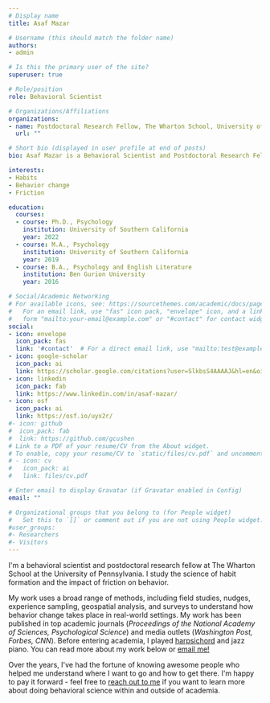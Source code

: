 ```yaml
---
# Display name
title: Asaf Mazar

# Username (this should match the folder name)
authors:
- admin

# Is this the primary user of the site?
superuser: true

# Role/position
role: Behavioral Scientist

# Organizations/Affiliations
organizations:
- name: Postdoctoral Research Fellow, The Wharton School, University of Pennsylvania
  url: ""

# Short bio (displayed in user profile at end of posts)
bio: Asaf Mazar is a Behavioral Scientist and Postdoctoral Research Fellow at The Wharton School, University of Pennsylvania. He studies how people form desirable habits, and how they can disrupt undesirable ones.

interests:
- Habits
- Behavior change
- Friction

education:
  courses:
  - course: Ph.D., Psychology
    institution: University of Southern California
    year: 2022
  - course: M.A., Psychology
    institution: University of Southern California
    year: 2019
  - course: B.A., Psychology and English Literature
    institution: Ben Gurion University
    year: 2016

# Social/Academic Networking
# For available icons, see: https://sourcethemes.com/academic/docs/page-builder/#icons
#   For an email link, use "fas" icon pack, "envelope" icon, and a link in the
#   form "mailto:your-email@example.com" or "#contact" for contact widget.
social:
- icon: envelope
  icon_pack: fas
  link: '#contact'  # For a direct email link, use "mailto:test@example.org".
- icon: google-scholar
  icon_pack: ai
  link: https://scholar.google.com/citations?user=SlkbsS4AAAAJ&hl=en&oi=ao
- icon: linkedin
  icon_pack: fab
  link: https://www.linkedin.com/in/asaf-mazar/
- icon: osf
  icon_pack: ai
  link: https://osf.io/uyx2r/
#- icon: github
#  icon_pack: fab
#  link: https://github.com/gcushen
# Link to a PDF of your resume/CV from the About widget.
# To enable, copy your resume/CV to `static/files/cv.pdf` and uncomment the lines below.
# - icon: cv
#   icon_pack: ai
#   link: files/cv.pdf

# Enter email to display Gravatar (if Gravatar enabled in Config)
email: ""

# Organizational groups that you belong to (for People widget)
#   Set this to `[]` or comment out if you are not using People widget.
#user_groups:
#- Researchers
#- Visitors
---
```


I'm a behavioral scientist and postdoctoral research fellow at The Wharton School at the University of Pennsylvania. I study the science of habit formation and the impact of friction on behavior.

My work uses a broad range of methods, including field studies, nudges, experience sampling, geospatial analysis, and surveys to understand how behavior change takes place in real-world settings. My work has been published in top academic journals (_Proceedings of the National Academy of Sciences, Psychological Science_) and media outlets (_Washington Post, Forbes, CNN_). Before entering academia, I played [harpsichord](https://en.wikipedia.org/wiki/Harpsichord) and jazz piano. You can read more about my work below or [email me!](#contact)

Over the years, I've had the fortune of knowing awesome people who helped me understand where I want to go and how to get there. I'm happy to pay it forward - feel free to [reach out to me](#contact) if you want to learn more about doing behavioral science within and outside of academia.
